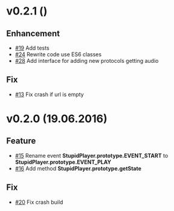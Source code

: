 # v0.2.1 ()

## Enhancement
* [#19](https://github.com/kicumkicum/stupid-player/issues/19)
Add tests
* [#24](https://github.com/kicumkicum/stupid-player/issues/24)
Rewrite code use ES6 classes
* [#28](https://github.com/kicumkicum/stupid-player/issues/28)
Add interface for adding new protocols getting audio

## Fix

* [#13](https://github.com/kicumkicum/stupid-player/issues/13)
Fix crash if url is empty

# v0.2.0 (19.06.2016)

## Feature
* [#15](https://github.com/kicumkicum/stupid-player/issues/15)
Rename event **StupidPlayer.prototype.EVENT_START** to **StupidPlayer.prototype.EVENT_PLAY**
* [#16](https://github.com/kicumkicum/stupid-player/issues/16)
Add method **StupidPlayer.prototype.getState**

## Fix
* [#20](https://github.com/kicumkicum/stupid-player/issues/20)
Fix crash build
